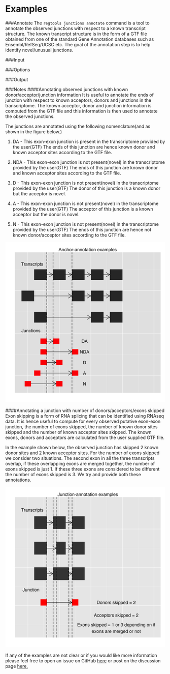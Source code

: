# Examples
[junction_annotation]: ../images/junction_annotation_examples.png
[anchor_annotation]: ../images/anchor_examples.png

###Annotate
The `regtools junctions annotate` command is a tool to annotate the observed junctions with respect to a known
transcript structure. The known transcript structure is in the form of a GTF file obtained from one of the standard
Gene Annotation databases such as Ensembl/RefSeq/UCSC etc. The goal of the annotation step is to help identify novel/unusual junctions.

###Input

###Options

###Output

###Notes
####Annotating observed junctions with known donor/acceptor/junction information
It is useful to annotate the ends of junction with respect to known acceptors,
donors and junctions in the transcriptome. The known acceptor, donor and junction
information is computed from the GTF file and this information is then used to annotate the observed
junctions.

The junctions are annotated using the following nomenclature(and as shown in the figure below.)

1. DA - This exon-exon junction is present in the transcriptome provided by the user(GTF)
The ends of this junction are hence known donor and known acceptor sites according to the GTF file.

2. NDA - This exon-exon junction is not present(novel) in the transcriptome provided by the user(GTF)
The ends of this junction are known donor and known acceptor sites according to the GTF file.

3. D - This exon-exon junction is not present(novel) in the transcriptome provided by the user(GTF)
The donor of this junction is a known donor but the acceptor is novel.

4. A - This exon-exon junction is not present(novel) in the transcriptome provided by the user(GTF)
The acceptor of this junction is a known acceptor but the donor is novel.

5. N - This exon-exon junction is not present(novel) in the transcriptome provided by the user(GTF)
The ends of this junction are hence not known donor/acceptor sites according to the GTF file.


![Anchor-annotation example][anchor_annotation]

####Annotating a junction with number of donors/acceptors/exons skipped
Exon skipping is a form of RNA splicing that can be identified using RNAseq data. It is hence useful
to compute for every observed putative exon-exon junction, the number of exons skipped, the number of
known donor sites skipped and the number of known acceptor sites skipped. The known exons, donors and
acceptors are calculated from the user supplied GTF file.

In the example shown below, the observed junction has skipped 2 known donor sites and 2 known acceptor sites.
For the number of exons skipped we consider two situations. The second exon in all the three transcripts overlap,
if these overlapping exons are merged together, the number of exons skipped is just 1. If these three exons are
considered to be different the number of exons skipped is 3. We try and provide both these annotations.

![Junction-annotation example][junction_annotation]

If any of the examples are not clear or if you would like more information please feel free to open an issue on GitHub [here](https://github.com/griffithlab/regtools)
or post on the discussion page [here.](https://groups.google.com/d/forum/regtools)

